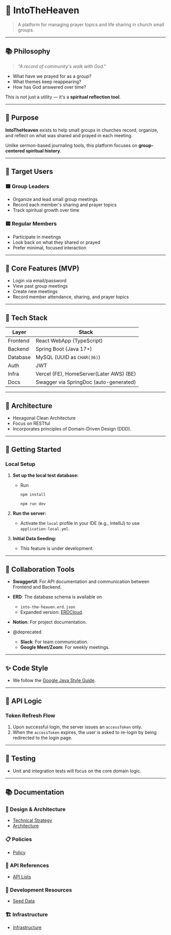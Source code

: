 # 🙏 IntoTheHeaven

> A platform for managing prayer topics and life sharing in church small groups.

---

## 📚 Philosophy

> _"A record of community's walk with God."_

- What have we prayed for as a group?
- What themes keep reappearing?
- How has God answered over time?

This is not just a utility — it's a **spiritual reflection tool**.

---

## 🎯 Purpose

**IntoTheHeaven** exists to help small groups in churches record, organize, and reflect on what was shared and prayed in each meeting.

Unlike sermon-based journaling tools, this platform focuses on **group-centered spiritual history**.

---

## 👥 Target Users

### 🟦 Group Leaders

- Organize and lead small group meetings
- Record each member's sharing and prayer topics
- Track spiritual growth over time

### 🟨 Regular Members

- Participate in meetings
- Look back on what they shared or prayed
- Prefer minimal, focused interaction

---

## 🧩 Core Features (MVP)

- Login via email/password
- View past group meetings
- Create new meetings
- Record member attendance, sharing, and prayer topics

---

## 🧱 Tech Stack

| Layer    | Stack                                   |
| -------- | --------------------------------------- |
| Frontend | React WebApp (TypeScript)               |
| Backend  | Spring Boot (Java 17+)                  |
| Database | MySQL (UUID as `CHAR(36)`)              |
| Auth     | JWT                                     |
| Infra    | Vercel (FE), HomeServer(Later AWS) (BE) |
| Docs     | Swagger via SpringDoc (auto-generated)  |

---

## 📐 Architecture

- Hexagonal Clean Architecture
- Focus on RESTful
- Incorporates principles of Domain-Driven Design (DDD).

---

## 🏁 Getting Started

### Local Setup

1.  **Set up the local test database:**
    - Run
      ```bash
      npm install
      ```
      ```bash
      npm run dev
      ```

2.  **Run the server:**
    - Activate the `local` profile in your IDE (e.g., IntelliJ) to use `application-local.yml`.

3.  **Initial Data Seeding:**
    - This feature is under development.

---

## 🤝 Collaboration Tools

- **SwaggerUI**: For API documentation and communication between Frontend and Backend.
- **ERD**: The database schema is available on
  - `into-the-heaven.erd.json`
  - Expanded version: [ERDCloud](https://www.erdcloud.com/d/7PhCjKPXwjPcS5uiP).
- **Notion**: For project documentation.

- @deprecated
  - **Slack**: For team communication.
  - **Google Meet/Zoom**: For weekly meetings.

---

## ✨ Code Style

- We follow the [Google Java Style Guide](https://github.com/google/styleguide/blob/gh-pages/intellij-java-google-style.xml).

---

## 🔐 API Logic

### Token Refresh Flow

1.  Upon successful login, the server issues an `accessToken` only.
2.  When the `accessToken` expires, the user is asked to re-login by being redirected to the login page.

---

## 🧪 Testing

- Unit and integration tests will focus on the core domain logic.

---

## 📚 Documentation

### 🎨 Design & Architecture

- [Technical Strategy](https://shimmering-jacket-601.notion.site/Technical-Strategy-21b022064a508095a6a0f85e8280bfef?source=copy_link)
- [Architecture](https://github.com/mitl-feedmysheep/backend/blob/main/.cursor/rules/convention.mdc)

### 📋 Policies

- [Policy](https://shimmering-jacket-601.notion.site/Policy-21d022064a50804191a4e0c7586dddc6?source=copy_link)

### 🔌 API References

- [API Lists](https://shimmering-jacket-601.notion.site/API-Lists-21d022064a5080e493e2cc9c3adb6250?source=copy_link)

### 🌱 Development Resources

- [Seed Data](https://shimmering-jacket-601.notion.site/Seed-Data-234022064a5080bfbc2acd82a5e92df0?source=copy_link)

### 🏗️ Infrastructure

- [Infrastructure](https://shimmering-jacket-601.notion.site/Infrastructure-234022064a5080dfb67cce33547b7f12?source=copy_link)
